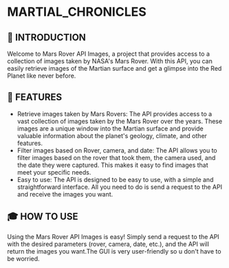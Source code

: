 # MARTIAL_CHRONICLES

## 📌 INTRODUCTION

Welcome to Mars Rover API Images, a project that provides access to a collection of images taken by NASA's Mars Rover. With this API, you can easily retrieve images of the Martian surface and get a glimpse into the Red Planet like never before.

## 📝 FEATURES

- Retrieve images taken by Mars Rovers: The API provides access to a vast collection of images taken by the Mars Rover over the years. These images are a unique window into the Martian surface and provide valuable information about the planet's geology, climate, and other features.
- Filter images based on Rover, camera, and date: The API allows you to filter images based on the rover that took them, the camera used, and the date they were captured. This makes it easy to find images that meet your specific needs.
- Easy to use: The API is designed to be easy to use, with a simple and straightforward interface. All you need to do is send a request to the API and receive the images you want.

## 🎓 HOW TO USE

Using the Mars Rover API Images is easy! Simply send a request to the API with the desired parameters (rover, camera, date, etc.), and the API will return the images you want.The GUI is very user-friendly so u don't have to be worried.





